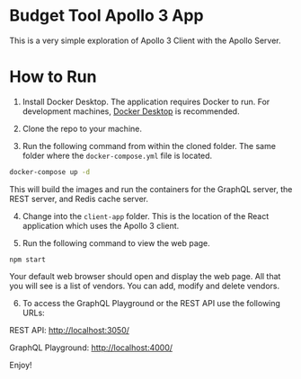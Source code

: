 # Budget Tool Apollo 3 App

This is a very simple exploration of Apollo 3 Client with the Apollo Server.

# How to Run

1. Install Docker Desktop. The application requires Docker to run. For development machines, [Docker Desktop](https://www.docker.com/products/docker-desktop) is recommended.

2. Clone the repo to your machine.

3. Run the following command from within the cloned folder. The same folder where the `docker-compose.yml` file is located.

```bash
docker-compose up -d
```

This will build the images and run the containers for the GraphQL server, the REST server, and Redis cache server.

4. Change into the `client-app` folder. This is the location of the React application which uses the Apollo 3 client.

5. Run the following command to view the web page.

```
npm start
```

Your default web browser should open and display the web page. All that you will see is a list of vendors. You can add, modify and delete vendors.

6. To access the GraphQL Playground or the REST API use the following URLs:

REST API: [http://localhost:3050/](http://localhost:3050/)

GraphQL Playground: [http://localhost:4000/](http://localhost:4000/)

Enjoy!
